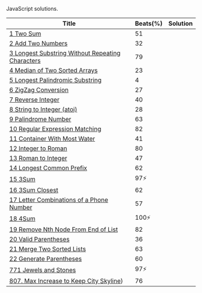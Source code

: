 JavaScript solutions.

| Title                                                        | Beats(%) | Solution |
| ------------------------------------------------------------ | -------- | -------- |
| [1 Two Sum](./answer/1.js)                                   | 51       |          |
| [2 Add Two Numbers](./answer/2.js)                           | 32       |          |
| [3 Longest Substring Without Repeating Characters](./answer/3.js) | 79       |          |
| [4 Median of Two Sorted Arrays](./answer/4.js)               | 23       |          |
| [5 Longest Palindromic Substring](./answer/5.js)             | 4        |          |
| [6 ZigZag Conversion](./answer/6.js)                         | 27       |          |
| [7 Reverse Integer](./answer/7.js)                           | 40       |          |
| [8 String to Integer (atoi)](./answer/8.js)                  | 28       |          |
| [9 Palindrome Number](./answer/9.js)                         | 63       |          |
| [10 Regular Expression Matching](./answer/10.js)             | 82       |          |
| [11 Container With Most Water](./answer/11.js)               | 41       |          |
| [12 Integer to Roman](./answer/10.js)                        | 80       |          |
| [13 Roman to Integer](./answer/13.js)                        | 47       |          |
| [14 Longest Common Prefix](./answer/14.js)                   | 62       |          |
| [15 3Sum](./answer/15.js)                                    | 97⚡️      |          |
| [16 3Sum Closest](./answer/16.js)                            | 62       |          |
| [17 Letter Combinations of a Phone Number](./answer/17.js)   | 57       |          |
| [18 4Sum](./answer/18.js)                                    | 100⚡️     |          |
| [19  Remove Nth Node From End of List](./answer/19.js)       | 82       |          |
| [20 Valid Parentheses](./answer/20.js)                       | 36       |          |
| [21 Merge Two Sorted Lists](./answer/21.js)                  | 63       |          |
| [22 Generate Parentheses](./answer/22.js)                    | 60       |          |
| [771 Jewels and Stones](./answer/771.js)                     | 97⚡️      |          |
| [807. Max Increase to Keep City Skyline](./answer/807.js))   | 76       |          |
